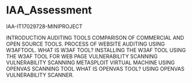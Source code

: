 # IAA_Assessment
IAA-IT17029728-MINIPROJECT

INTRODUCTION
AUDITING TOOLS
COMPARISON OF COMMERCIAL AND OPEN SOURCE TOOLS.
PROCESS OF WEBSITE AUDITING USING W3AFTOOL.
WHAT IS W3AF TOOL?
INSTALLING THE W3AF TOOL
USING THE W3AF TOOL FOR WEB PAGE VULNERABILITY SCANNING
VULNERABILITY SCANNING METASPLOIT VIRTUAL MACHINE USING OPENVAS SCANNING TOOL
WHAT IS OPENVAS TOOL?
USING OPENVAS VULNERABILITY SCANNER.
